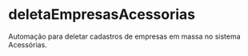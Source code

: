 # deletaEmpresasAcessorias
Automação para deletar cadastros de empresas em massa no sistema Acessórias.
